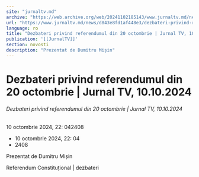```yaml
---
site: "jurnaltv.md"
archive: "https://web.archive.org/web/20241102185143/www.jurnaltv.md/news/d843e8fd1af448e3/dezbateri-privind-referendumul-din-20-octombrie-jurnal-tv-10-10-2024.html"
url: "https://www.jurnaltv.md/news/d843e8fd1af448e3/dezbateri-privind-referendumul-din-20-octombrie-jurnal-tv-10-10-2024.html"
language: ro
title: "Dezbateri privind referendumul din 20 octombrie | Jurnal TV, 10.10.2024"
publication: '[[JurnalTV]]'
section: novosti
description: "Prezentat de Dumitru Mișin"
---
```


# Dezbateri privind referendumul din 20 octombrie | Jurnal TV, 10.10.2024

###### Dezbateri privind referendumul din 20 octombrie | Jurnal TV, 10.10.2024

10 octombrie 2024, 22: 042408

- 10 octombrie 2024, 22: 04
- 2408

Prezentat de Dumitru Mișin

Referendum Constituțional | dezbateri